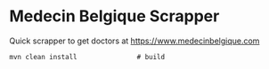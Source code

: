 # Medecin Belgique Scrapper 
Quick scrapper to get doctors at https://www.medecinbelgique.com

```java
mvn clean install               # build 


```
